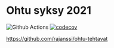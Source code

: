 # Ohtu syksy 2021

![Github Actions](https://github.com/rajanssi/ohtu-2021-viikko1/workflows/CI/badge.svg)
[![codecov](https://codecov.io/gh/rajanssi/ohtu-2021-viikko1/branch/main/graph/badge.svg?token=LYJOI1D1YJ)](https://codecov.io/gh/rajanssi/ohtu-2021-viikko1)

https://github.com/rajanssi/ohtu-tehtavat
